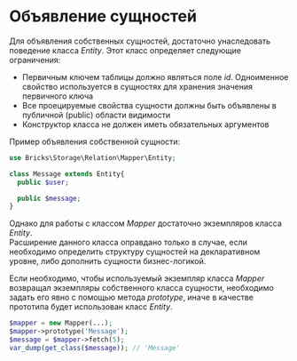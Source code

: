 # Объявление сущностей

Для объявления собственных сущностей, достаточно унаследовать поведение класса 
_Entity_. Этот класс определяет следующие ограничения:

- Первичным ключем таблицы должно являться поле _id_. Одноименное свойство 
  используется в сущностях для хранения значения первичного ключа
- Все проецируемые свойства сущности должны быть объявлены в публичной (public) 
  области видимости
- Конструктор класса не должен иметь обязательных аргументов

Пример объявления собственной сущности:
```php
use Bricks\Storage\Relation\Mapper\Entity;

class Message extends Entity{
  public $user;

  public $message;
}
```

Однако для работы с классом _Mapper_ достаточно экземпляров класса _Entity_.  
Расширение данного класса оправдано только в случае, если необходимо определить 
структуру сущностей на декларативном уровне, либо дополнить сущности 
бизнес-логикой.

Если необходимо, чтобы используемый экземпляр класса _Mapper_ возвращал 
экземпляры собственного класса сущности, необходимо задать его явно с помощью 
метода _prototype_, иначе в качестве прототипа будет использован класс _Entity_.

```php
$mapper = new Mapper(...);
$mapper->prototype('Message');
$message = $mapper->fetch(5);
var_dump(get_class($message)); // 'Message'
```
